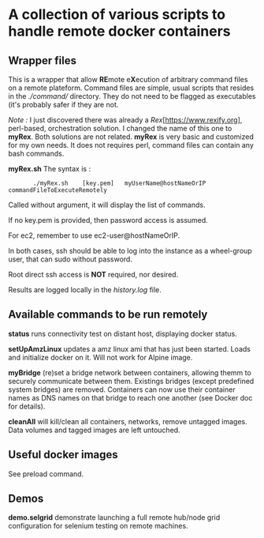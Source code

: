 # A collection of various scripts to handle remote docker containers

## Wrapper files

This is a wrapper that allow **RE**mote e**X**ecution of arbitrary command files on a remote plateform.
Command files are simple, usual scripts that resides in the *./command/* directory. 
They do not need to be flagged as executables (it's probably safer if they are not.

*Note :* I just discovered there was already a *Rex*[https://www.rexify.org], perl-based, orchestration solution.
I changed the name of this one to **myRex**.
Both solutions are not related. **myRex** is very basic and customized for my own needs. 
It does not requires perl, command files can contain any bash commands.

**myRex.sh** 
The syntax is :

           ./myRex.sh    [key.pem]   myUserName@hostNameOrIP     commandFileToExecuteRemotely

Called without argument, it will display the list of commands.

If no key.pem is provided, then password access is assumed. 

For ec2, remember to use ec2-user@hostNameOrIP.

In both cases, ssh should be able to log into the instance as a wheel-group user, 
that can sudo without password. 

Root direct ssh access is **NOT** required, nor desired.

Results are logged locally in the *history.log* file.


## Available commands to be run remotely

**status** runs connectivity test on distant host, displaying docker status.

**setUpAmzLinux** updates a amz linux ami that has just been started. Loads and initialize docker on it. Will not work for Alpine image.

**myBridge** (re)set a bridge network between containers, allowing themm to securely communicate between them. Existings bridges (except predefined system bridges) are removed. Containers can now use their container names as DNS names on that bridge to reach one another (see Docker doc for details).

**cleanAll** will kill/clean all containers, networks, remove untagged images. Data volumes and tagged images are left untouched.

## Useful docker images

See preload command.

## Demos

**demo.selgrid** demonstrate launching a full remote hub/node grid configuration for selenium testing on remote machines.
